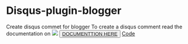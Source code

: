 # Disqus-plugin-blogger
Create disqus commet for blogger
To create a disqus comment read the documentation on
<img src='https://3.bp.blogspot.com/-E81BTuDOfnQ/WoJ1ZD_-1lI/AAAAAAAAALc/XQ6j0MDrlMEtS-RNJohcvyo3-fOb9wocgCLcBGAs/s640/dise.png'></img>
<button><a class="demo" href="http://www.eplip.net/2018/02/how-add-disqus-commet-on-blogger.html
" target="_blank">DOCUMENTTION HERE</a></button>
<a href="https://github.com/EPLIPDEVELOPERS/Disqus-plugin-blogger/blob/master/comments%20for%20blogger">Code</a>
